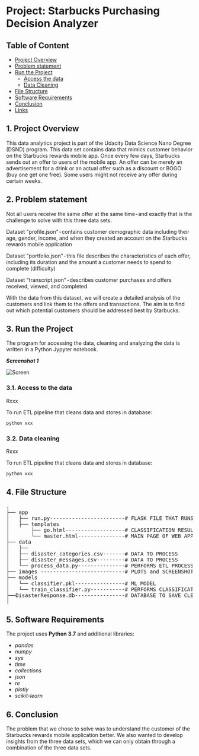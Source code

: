 # Project: Starbucks Purchasing Decision Analyzer

## Table of Content

- [Project Overview](#overview)
- [Problem statement](#problem)
- [Run the Project](#run)
  - [Access the data](#access)
  - [Data Cleaning](#cleaning)
- [File Structure](#files)
- [Software Requirements](#sw_requirements)
- [Conclusion](#conclusion)
- [Links](#links)


<a id='overview'></a>

## 1. Project Overview

This data analytics project is part of the Udacity Data Science Nano Degree (DSND) program. This data set contains data that mimics customer behavior on the Starbucks rewards mobile app. Once every few days, Starbucks sends out an offer to users of the mobile app.
An offer can be merely an advertisement for a drink or an actual offer such as a discount or BOGO (buy one get one free). Some users might not receive any offer during certain weeks.

<a id='problem'></a>

## 2. Problem statement

Not all users receive the same offer at the same time - and exactly that is the challenge to solve with this three data sets.

Dataset "profile.json" - contains customer demographic data including their age, gender, income, and when they created an account on the Starbucks rewards mobile application

Dataset "portfolio.json" - this file describes the characteristics of each offer, including its duration and the amount a customer needs to spend to complete (difficulty)

Dataset "transcript.json" - describes customer purchases and offers received, viewed, and completed

With the data from this dataset, we will create a detailed analysis of the customers and link them to the offers and transactions.
The aim is to find out which potential customers should be addressed best by Starbucks.

## 3. Run the Project

The program for accessing the data, cleaning and analyzing the data is written in a Python Jypyter notebook.

**_Screenshot 1_**

![Screen](images/Screenshot1.png)

<a id='access'></a>

### 3.1. Access to the data

Rxxx

To run ETL pipeline that cleans data and stores in database:

```bat
python xxx
```

<a id='cleaning'></a>

### 3.2. Data cleaning

Rxxx

To run ETL pipeline that cleans data and stores in database:

```bat
python xxx
```


<a id='files'></a>

## 4. File Structure

<pre>
.
├── app
│   ├── run.py------------------------# FLASK FILE THAT RUNS APP
│   ├── templates
│       ├── go.html-------------------# CLASSIFICATION RESULT PAGE
│       └── master.html---------------# MAIN PAGE OF WEB APP
├── data
│   ├── 
│   ├── disaster_categories.csv-------# DATA TO PROCESS
│   ├── disaster_messages.csv---------# DATA TO PROCESS
│   └── process_data.py---------------# PERFORMS ETL PROCESS
├── images ---------------------------# PLOTS and SCREENSHOTS
├── models
│   └── classifier.pkl----------------# ML MODEL
│   └── train_classifier.py-----------# PERFORMS CLASSIFICATION TASK
├──DisasterResponse.db----------------# DATABASE TO SAVE CLEANED DATA
│
</pre>


<a id='sw_requirements'></a>

## 5. Software Requirements

The project uses **Python 3.7** and additional libraries: 
- _pandas_
- _numpy_ 
- _sys_
- _time_
- _collections_
- _json_
- _re_
- _plotly_
- _scikit-learn_

<a id='conclusion'></a>

## 6. Conclusion

The problem that we chose to solve was to understand the customer of the Starbucks rewards mobile application better.
We also wanted to develop insights from the three data sets, which we can only obtain through a combination of the three data sets.

